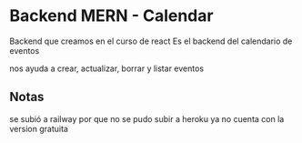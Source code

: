 # Backend MERN - Calendar

Backend que creamos en el curso de react
Es el backend del calendario de eventos

nos ayuda a crear, actualizar, borrar y listar eventos

## Notas

se subió a railway por que no se pudo subir a heroku ya no cuenta con la version gratuita

